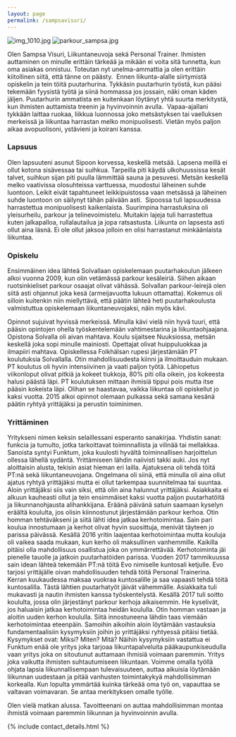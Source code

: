 ```yaml
---
layout: page
permalink: /sampsavisuri/
---
```


![img_1010.jpg]({{site.baseurl}}/media/img_1010.jpg)
![parkour_sampsa.jpg]({{site.baseurl}}/media/parkour_sampsa.jpg)


Olen Sampsa Visuri, Liikuntaneuvoja sekä Personal Trainer. Ihmisten auttaminen on minulle erittäin tärkeää ja mikään ei voita sitä tunnetta, kun oma asiakas onnistuu. Toteutan nyt unelma-ammattia ja olen erittäin kiitollinen siitä, että tänne on päästy. 
Ennen liikunta-alalle siirtymistä opiskelin ja tein töitä puutarhurina. Tykkäsin puutarhurin työstä, kun pääsi tekemään fyysistä työtä ja siinä hommassa jos jossain, näki oman käden jäljen. Puutarhurin ammatista en kuitenkaan löytänyt yhtä suurta merkitystä, kun ihmisten auttamista treenin ja hyvinvoinnin avulla. 
Vapaa-ajallani tykkään laittaa ruokaa, liikkua luonnossa joko metsästyksen tai vaelluksen merkeissä ja liikuntaa harrastan melko monipuolisesti. Vietän myös paljon aikaa avopuolisoni, ystävieni ja koirani kanssa. 

### Lapsuus

Olen lapsuuteni asunut Sipoon korvessa, keskellä metsää. Lapsena meillä ei ollut kotona sisävessaa tai suihkua. Tarpeilla piti käydä ulkohuussissa kesät talvet, suihkun sijan piti puulla lämmittää sauna ja pesuvesi. Metsän keskellä melko vaativissa olosuhteissa varttuessa, muodostui läheinen suhde luontoon. Leikit eivät tapahtuneet leikkipuistossa vaan metsässä ja läheinen suhde luontoon on säilynyt tähän päivään asti. 
Sipoossa tuli lapsuudessa harrastettua monipuolisesti kaikenlaista. Suurimpina harrastuksina oli yleisurheilu, parkour ja telinevoimistelu. Muitakin lajeja tuli harrastettua kuten jalkapalloa, rullalautailua ja jopa ratsastusta. Liikunta on lapsesta asti ollut aina läsnä. Ei ole ollut jaksoa jolloin en olisi harrastanut minkäänlaista liikuntaa. 

### Opiskelu

Ensimmäinen idea lähteä Solvallaan opiskelemaan puutarhakoulun jälkeen alkoi vuonna 2009, kun olin vetämässä parkour kesäleiriä. Siihen aikaan ruotsinkieliset parkour osaajat olivat vähässä. Solvallan parkour-leirejä olen siitä asti ohjannut joka kesä (armeijavuotta lukuun ottamatta). Kokemus oli silloin kuitenkin niin miellyttävä, että päätin lähteä heti puutarhakoulusta valmistuttua opiskelemaan liikuntaneuvojaksi, näin myös kävi. 

Opinnot sujuivat hyvissä merkeissä. Minulla kävi vielä niin hyvä tuuri, että pääsin opintojen ohella työskentelemään vahtimestarina ja liikuntaohjaajana. Opistona Solvalla oli aivan mahtava. Koulu sijaitsee Nuuksiossa, metsän keskellä joka sopi minulle mainiosti. Opettajat olivat huippuluokkaa ja ilmapiiri mahtava. Opiskellessa Folkhälsan rupesi järjestämään PT koulutuksia Solvallalla. Otin mahdollisuudesta kiinni ja ilmoittauduin mukaan. PT koulutus oli hyvin intensiivinen ja vaati paljon työtä. Lähiopetus viikonloput olivat pitkiä ja kokeet tiukkoja, 80% piti olla oikein, jos kokeesta halusi päästä läpi. PT koulutuksen mittaan ihmisiä tippui pois mutta itse pääsin kokeista läpi. Olihan se haastavaa, vaikka liikuntaa oli opiskellut jo kaksi vuotta.
2015 alkoi opinnot olemaan pulkassa sekä samana kesänä päätin ryhtyä yrittäjäksi ja perustin toiminimen.


### Yrittäminen

Yritykseni nimen keksin selaillessani esperanto sanakirjaa. Yhdistin sanat: funkcia ja tumulto, jotka tarkoittavat toiminnallista ja vilinää tai mellakkaa. Sanoista syntyi Funktum, joka kuulosti hyvältä toiminnallisen harjoittelun ollessa lähellä sydäntä. Yrittämiseen lähdin naiivisti takki auki. Jos nyt aloittaisin alusta, tekisin asiat hieman eri lailla. Ajatuksena oli tehdä töitä PT:nä sekä liikuntaneuvojana. Ongelmana oli siinä, että minulla oli aina ollut ajatus ryhtyä yrittäjäksi mutta ei ollut tarkempaa suunnitelmaa tai suuntaa. Aloin yrittäjäksi siis vain siksi, että olin aina halunnut yrittäjäksi. Asiakkaita ei alkuun kauheasti ollut ja tein ensimmäiset kaksi vuotta paljon puutarhatöitä ja liikunnanohjausta alihankkijana. Eräänä päivänä satuin saamaan kyselyn eräältä koululta, jos olisin kiinnostunut järjestämään parkour kerhoa. Otin homman tehtäväkseni ja siitä lähti idea jatkaa kerhotoimintaa. Sain pari koulua innostumaan ja kerhot olivat hyvin suosittuja, menivät täyteen jo parissa päivässä. Kesällä 2016 yritin laajentaa kerhotoimintaa mutta kouluja oli vaikea saada mukaan, kun kerho oli maksullinen vanhemmille. Kaikilla pitäisi olla mahdollisuus osallistua joka on ymmärrettävää. Kerhotoiminta jäi pienelle tauolle ja jatkoin puutarhatöiden parissa. Vuoden 2017 tammikuussa sain idean lähteä tekemään PT:nä töitä Evo nimiselle kuntosali ketjulle. Evo tarjosi yrittäjälle oivan mahdollisuuden tehdä töitä Personal Trainerina. Kerran kuukaudessa maksaa vuokraa kuntosalille ja saa vapaasti tehdä töitä kuntosalilla. Tästä lähtien puutarhatyöt jäivät vähemmälle. Asiakkaita tuli mukavasti ja nautin ihmisten kanssa työskentelystä. Kesällä 2017 tuli soitto koululta, jossa olin järjestänyt parkour kerhoja aikaisemmin. He kyselivät, jos haluaisin jatkaa kerhotoimintaa heidän koululla. Otin homman vastaan ja aloitin uuden kerhon koululla. Siitä innostuneena lähdin taas viemään kerhotoimintaa eteenpäin. Samoihin aikoihin aloin löytämään vastauksia fundamentaalisiin kysymyksiin joihin jo yrittäjäksi ryhtyessä pitäisi tietää. Kysymykset ovat: Miksi? Miten? Mitä? Näihin kysymyksiin vastattua ei Funktum enää ole yritys joka tarjoaa liikuntapalveluita pääkaupunkiseudulla vaan yritys joka on sitoutunut auttamaan ihmisiä voimaan paremmin. Yritys joka vaikutta ihmisten suhtautumiseen liikuntaan. Voimme omalla työllä ohjata lapsia liikunnallisempaan tulevaisuuteen, auttaa aikuisia löytämään liikunnan uudestaan ja pitää vanhusten toimintakykyä mahdollisimman korkealla. Kun lopulta ymmärtää kuinka tärkeää oma työ on, vapauttaa se valtavan voimavaran. Se antaa merkityksen omalle työlle. 

Olen vielä matkan alussa. Tavoitteenani on auttaa mahdollisimman montaa ihmistä voimaan paremmin liikunnan ja hyvinvoinnin avulla.  


{% include contact_details.html %}


